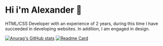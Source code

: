 <!--
**yeeeyoooduck/yeeeyoooduck** is a ✨ _special_ ✨ repository because its `README.md` (this file) appears on your GitHub profile.

Here are some ideas to get you started:

- 🔭 I’m currently working on ...
- 🌱 I’m currently learning ...
- 👯 I’m looking to collaborate on ...
- 🤔 I’m looking for help with ...
- 💬 Ask me about ...
- 📫 How to reach me: ...
- 😄 Pronouns: ...
- ⚡ Fun fact: ...
-->

# Hi i'm Alexander 👋
HTML/CSS Developer with an experience of 2 years, during this time I have succeeded in developing websites. In addition, I am engaged in design.

[![Anurag's GitHub stats](https://github-readme-stats.vercel.app/api?username=yeeeyoooduck)](https://github.com/yeeeyoooduck/github-readme-stats)
[![Readme Card](https://github-readme-stats.vercel.app/api/pin/?username=yeeeyoooduck&repo=github-readme-stats)](https://github.com/yeeeyoooduck/github-readme-stats)
